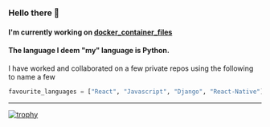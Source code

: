 ### Hello there 👋

#### I'm currently working on <a href="https://github.com/nullsploit/docker_container_files">docker_container_files</a>
#### The language I deem "my" language is Python.

I have worked and collaborated on a few private repos using the following to name a few
```python
favourite_languages = ["React", "Javascript", "Django", "React-Native"] 

````


<!--<a style="float: right" href="https://github.com/nullsploit">
  <img style="height: 20rem; width: auto" src="https://api.daily.dev/devcards/431342aba49b4f1da9e5710b6ec2ec67.png?r=6mk"/>
</a>-->
<hr>

[![trophy](https://github-profile-trophy.vercel.app/?username=nullsploit&theme=onedark)](https://github.com/ryo-ma/github-profile-trophy)

